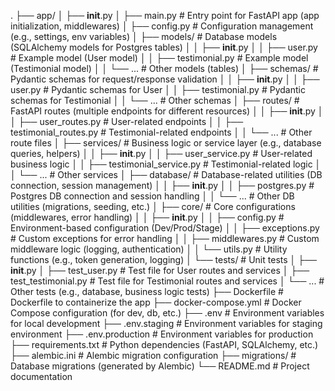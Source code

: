 .
├── app/
│   ├── __init__.py
│   ├── main.py                # Entry point for FastAPI app (app initialization, middlewares)
│   ├── config.py              # Configuration management (e.g., settings, env variables)
│   ├── models/                # Database models (SQLAlchemy models for Postgres tables)
│   │   ├── __init__.py
│   │   ├── user.py            # Example model (User model)
│   │   ├── testimonial.py     # Example model (Testimonial model)
│   │   └── ...                # Other models (tables)
│   ├── schemas/               # Pydantic schemas for request/response validation
│   │   ├── __init__.py
│   │   ├── user.py            # Pydantic schemas for User
│   │   ├── testimonial.py     # Pydantic schemas for Testimonial
│   │   └── ...                # Other schemas
│   ├── routes/                # FastAPI routes (multiple endpoints for different resources)
│   │   ├── __init__.py
│   │   ├── user_routes.py     # User-related endpoints
│   │   ├── testimonial_routes.py # Testimonial-related endpoints
│   │   └── ...                # Other route files
│   ├── services/              # Business logic or service layer (e.g., database queries, helpers)
│   │   ├── __init__.py
│   │   ├── user_service.py    # User-related business logic
│   │   ├── testimonial_service.py # Testimonial-related logic
│   │   └── ...                # Other services
│   ├── database/              # Database-related utilities (DB connection, session management)
│   │   ├── __init__.py
│   │   ├── postgres.py        # Postgres DB connection and session handling
│   │   └── ...                # Other DB utilities (migrations, seeding, etc.)
│   ├── core/                  # Core configurations (middlewares, error handling)
│   │   ├── __init__.py
│   │   ├── config.py          # Environment-based configuration (Dev/Prod/Stage)
│   │   ├── exceptions.py      # Custom exceptions for error handling
│   │   ├── middlewares.py     # Custom middleware logic (logging, authentication)
│   │   └── utils.py           # Utility functions (e.g., token generation, logging)
│   └── tests/                 # Unit tests
│       ├── __init__.py
│       ├── test_user.py       # Test file for User routes and services
│       ├── test_testimonial.py # Test file for Testimonial routes and services
│       └── ...                # Other tests (e.g., database, business logic tests)
├── Dockerfile                 # Dockerfile to containerize the app
├── docker-compose.yml         # Docker Compose configuration (for dev, db, etc.)
├── .env                       # Environment variables for local development
├── .env.staging               # Environment variables for staging environment
├── .env.production            # Environment variables for production
├── requirements.txt           # Python dependencies (FastAPI, SQLAlchemy, etc.)
├── alembic.ini                # Alembic migration configuration
├── migrations/                # Database migrations (generated by Alembic)
└── README.md                  # Project documentation